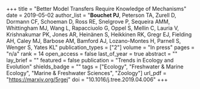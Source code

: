 +++
title = "Better Model Transfers Require Knowledge of Mechanisms"
date = 2019-05-02
author_list = "<b>Bouchet PJ</b>, Peterson TA, Zurell D, Dormann CF, Schoeman D, Ross RE, Snelgrove P, Sequeira AMM, Whittingham MJ, Wang L, Rapacciuolo G, Oppel S, Mellin C, Lauria V, Krishnakumar PK, Jones AR, Heinänen S, Heikkinen RK, Gregr EJ, Fielding AH, Caley MJ, Barbose AM, Bamford AJ, Lozano-Montes H, Parnell S, Wenger S, Yates KL"
publication_types = ["2"]
volume = "In press"
pages = "n/a"
rank = 14
open_access = false
last_of_year = true
abstract = ""
lay_brief = "" 
featured = false
publication = "Trends in Ecology and Evolution"
shields_badge = ""
tags = ["Ecology", "Freshwater & Marine Ecology", "Marine & Freshwater Sciences", "Zoology"]
url_pdf = "https://marxiv.org/5rgej"
doi = "10.1016/j.tree.2019.04.006"
+++

